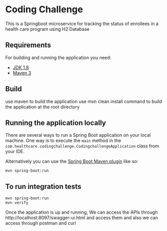 # Coding Challenge
This is a Springboot microservice for tracking the status of enrollees in a health care program using H2 Database

## Requirements

For building and running the application you need:

- [JDK 1.8](http://www.oracle.com/technetwork/java/javase/downloads/jdk8-downloads-2133151.html)
- [Maven 3](https://maven.apache.org)

## Build

use maven to build the application
use mvn clean install command to build the application at the root directory

## Running the application locally

There are several ways to run a Spring Boot application on your local machine. One way is to execute the `main` method in the `com.healthcare.codingchallenge.CodingchallengeApplication` class from your IDE.

Alternatively you can use the [Spring Boot Maven plugin](https://docs.spring.io/spring-boot/docs/current/reference/html/build-tool-plugins-maven-plugin.html) like so:

```shell
mvn spring-boot:run
```

## To run integration tests

```
mvn spring-boot:run
mvn verify
```

Once the application is up and running, We can access the APIs through http://localhost:8097/swagger-ui.html and access them and also we can access through postman and curl
